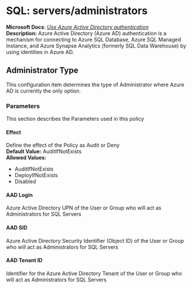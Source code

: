 # SQL: servers/administrators
**Microsoft Docs**: _[Use Azure Active Directory authentication](https://docs.microsoft.com/en-us/azure/azure-sql/database/authentication-aad-overview)_<br>
**Description:** Azure Active Directory (Azure AD) authentication is a mechanism for connecting to Azure SQL Database, Azure SQL Managed Instance, and Azure Synapse Analytics (formerly SQL Data Warehouse) by using identities in Azure AD.<br>
## Administrator Type
This configuration item determines the type of Administrator where Azure AD is currently the only option.
### Parameters
This section describes the Parameters used in this policy
#### Effect
Define the effect of the Policy as Audit or Deny<br>
**Default Value:** AuditIfNotExists<br>
**Allowed Values:**
* AuditIfNotExists
* DeployIfNotExists
* Disabled
#### AAD Login
Azure Active Directory UPN of the User or Group who will act as Administrators for SQL Servers
#### AAD SID
Azure Active Directory Security Identifier (Object ID) of the User or Group who will act as Administrators for SQL Servers
#### AAD Tenant ID
Identifier for the Azure Active Directory Tenant of the User or Group who will act as Administrators for SQL Servers